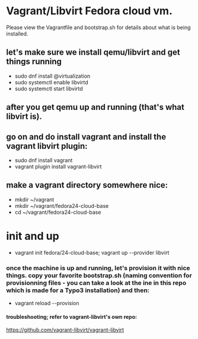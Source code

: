 # Vagrant/Libvirt Fedora cloud vm.
Please view the Vagrantfile and bootstrap.sh for details about what is being installed.

## let's make sure we install qemu/libvirt and get things running

* sudo dnf install @virtualization
* sudo systemctl enable libvirtd
* sudo systemctl start libvirtd

## after you get qemu up and running (that's what libvirt is).
## go on and do install vagrant and install the vagrant libvirt plugin:
* sudo dnf install vagrant
* vagrant plugin install vagrant-libvirt

## make a vagrant directory somewhere nice:
* mkdir ~/vagrant
* mkdir ~/vagrant/fedora24-cloud-base
* cd ~/vagrant/fedora24-cloud-base
# init and up
* vagrant init fedora/24-cloud-base; vagrant up --provider libvirt

### once the machine is up and running, let's provision it with nice things. copy your favorite bootstrap.sh (naming convention for provisionning files - you can take a look at the ine in this repo which is made for a Typo3 installation) and then:
* vagrant reload --provision


#### troubleshooting; refer to vagrant-libvirt's own repo:
https://github.com/vagrant-libvirt/vagrant-libvirt
